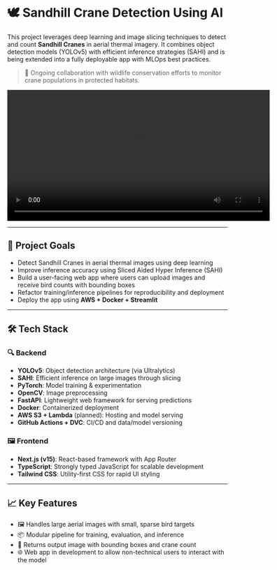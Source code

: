 # 🕊️ Sandhill Crane Detection Using AI

This project leverages deep learning and image slicing techniques to detect and count **Sandhill Cranes** in aerial thermal imagery. It combines object detection models (YOLOv5) with efficient inference strategies (SAHI) and is being extended into a fully deployable app with MLOps best practices.

> 📌 Ongoing collaboration with wildlife conservation efforts to monitor crane populations in protected habitats.

<video width="600" controls>
  <source src="/demo.mp4" type="video/mp4">
  Your browser does not support the video tag.
</video>


---

## 🌱 Project Goals

- Detect Sandhill Cranes in aerial thermal images using deep learning
- Improve inference accuracy using Sliced Aided Hyper Inference (SAHI)
- Build a user-facing web app where users can upload images and receive bird counts with bounding boxes
- Refactor training/inference pipelines for reproducibility and deployment
- Deploy the app using **AWS + Docker + Streamlit**

---

## 🛠️ Tech Stack

### 🔍 Backend
- **YOLOv5**: Object detection architecture (via Ultralytics)
- **SAHI**: Efficient inference on large images through slicing
- **PyTorch**: Model training & experimentation
- **OpenCV**: Image preprocessing
- **FastAPI**: Lightweight web framework for serving predictions
- **Docker**: Containerized deployment
- **AWS S3 + Lambda** (planned): Hosting and model serving
- **GitHub Actions + DVC**: CI/CD and data/model versioning

### 🖼️ Frontend
- **Next.js (v15)**: React-based framework with App Router
- **TypeScript**: Strongly typed JavaScript for scalable development
- **Tailwind CSS**: Utility-first CSS for rapid UI styling

---

## 📈 Key Features

- 🖼️ Handles large aerial images with small, sparse bird targets
- 📦 Modular pipeline for training, evaluation, and inference
- 📸 Returns output image with bounding boxes and crane count
- 🌐 Web app in development to allow non-technical users to interact with the model
